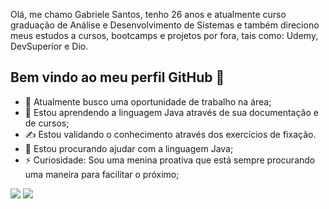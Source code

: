 Olá, me chamo Gabriele Santos, tenho 26 anos e atualmente curso graduação de Análise e Desenvolvimento de Sistemas e também direciono meus estudos a cursos, bootcamps e projetos por fora, tais como: Udemy, DevSuperior e Dio. 
 
 ## Bem vindo ao meu perfil GitHub 👋

- 🔭 Atualmente busco uma oportunidade de trabalho na área;
- 🌱 Estou aprendendo a linguagem Java através de sua documentação e de cursos;
- ✍️ Estou validando o conhecimento através dos exercícios de fixação.
- 🤔 Estou procurando ajudar com a linguagem Java;
- ⚡ Curiosidade: Sou uma menina proativa que está sempre procurando uma maneira para facilitar o próximo;

<div align="left">
  <a href="https://github.com/gabsoliv%22%3E
    <img height="180em" width="48%" src="https://github-readme-stats.vercel.app/api?username=gabsoliv&show_icons=true&theme=dark&include_all_commits=true&count_private=true%22/%3E
    <img height="180em" width="48%" src="https://github-readme-stats.vercel.app/api/top-langs/?username=gabsoliv&layout=compact&langs_count=7&theme=dark%22/%3E
  </a>
</div>

- 📫 Como entrar em contato comigo: 
<div> 
  <a href = "mailto:kakiita1910@gmail.com"><img src="https://img.shields.io/badge/-Gmail-%23333?style=for-the-badge&logo=gmail&logoColor=white" target="_blank"></a>
  <a href="https://www.linkedin.com/in/gabscodes/" target="_blank"><img src="https://img.shields.io/badge/-LinkedIn-%230077B5?style=for-the-badge&logo=linkedin&logoColor=white" target="_blank"></a>
